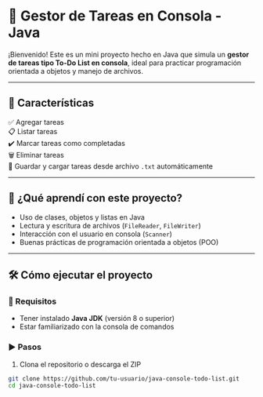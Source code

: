 # 📝 Gestor de Tareas en Consola - Java

¡Bienvenido! Este es un mini proyecto hecho en Java que simula un **gestor de tareas tipo To-Do List en consola**, ideal para practicar programación orientada a objetos y manejo de archivos.

---

## 🚀 Características

✅ Agregar tareas  
📋 Listar tareas  
✔️ Marcar tareas como completadas  
🗑️ Eliminar tareas  
💾 Guardar y cargar tareas desde archivo `.txt` automáticamente  

---

## 🧠 ¿Qué aprendí con este proyecto?

- Uso de clases, objetos y listas en Java  
- Lectura y escritura de archivos (`FileReader`, `FileWriter`)  
- Interacción con el usuario en consola (`Scanner`)  
- Buenas prácticas de programación orientada a objetos (POO)  

---

## 🛠️ Cómo ejecutar el proyecto

### 📌 Requisitos

- Tener instalado **Java JDK** (versión 8 o superior)
- Estar familiarizado con la consola de comandos

### ▶️ Pasos

1. Clona el repositorio o descarga el ZIP

```bash
git clone https://github.com/tu-usuario/java-console-todo-list.git
cd java-console-todo-list
